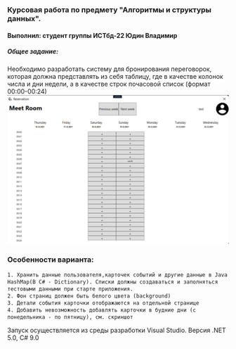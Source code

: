 ﻿### Курсовая работа по предмету "Алгоритмы и структуры данных".
#### Выполнил: студент группы ИСТбд-22 Юдин Владимир

##### Общее задание:
Необходимо разработать систему для бронирования переговорок, которая должна представлять из себя таблицу, где в качестве колонок числа и дни недели, а в качестве строк почасовой список (формат 00:00-00:24)
![alt image](Resources/img/main.png)

### Особенности варианта:
	1. Хранить данные пользователя,карточек событий и другие данные в Java HashMap(В С# - Dictionary). Списки должны создаваться и заполняться тестовыми данными при старте приложения.
	2. Фон страниц должен быть белого цвета (background)
	3. Детали события карточки отображаются на отдельной странице
	4. Добавить невозможность добавлять карточки в будние дни (с понедельника - по пятницу), см. скриншот

Запуск осуществляется из среды разработки Visual Studio. Версия .NET 5.0, C# 9.0